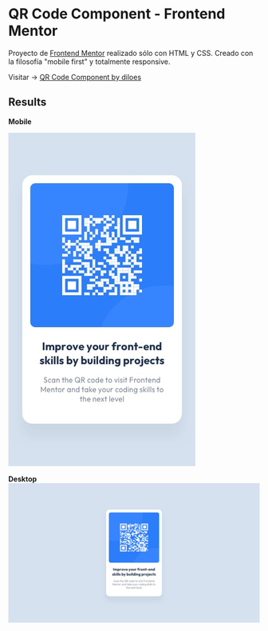 # QR Code Component - Frontend Mentor

Proyecto de [Frontend Mentor](https://www.frontendmentor.io/challenges) realizado sólo con HTML y CSS. Creado
con la filosofía "mobile first" y totalmente responsive.

Visitar -> [QR Code Component by diloes](https://qr-code-diloes.netlify.app/)

## Results

**Mobile**

![Mobile](/qr-code-component/challenge/design/mobile-design.jpg)

**Desktop**
![Desktop](challenge/design/desktop-design.jpg)
